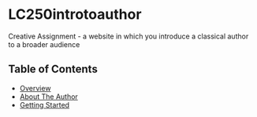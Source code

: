 # LC250introtoauthor
Creative Assignment - a website in which you introduce a classical author to a broader audience


## Table of Contents

- [Overview](#overview)
- [About The Author](#about-the-author)
- [Getting Started](#getting-started)

